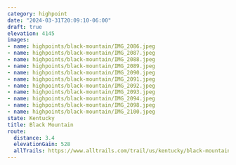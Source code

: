 ```yaml
---
category: highpoint
date: "2024-03-31T20:09:10-06:00"
draft: true
elevation: 4145
images:
- name: highpoints/black-mountain/IMG_2086.jpeg
- name: highpoints/black-mountain/IMG_2087.jpeg
- name: highpoints/black-mountain/IMG_2088.jpeg
- name: highpoints/black-mountain/IMG_2089.jpeg
- name: highpoints/black-mountain/IMG_2090.jpeg
- name: highpoints/black-mountain/IMG_2091.jpeg
- name: highpoints/black-mountain/IMG_2092.jpeg
- name: highpoints/black-mountain/IMG_2093.jpeg
- name: highpoints/black-mountain/IMG_2094.jpeg
- name: highpoints/black-mountain/IMG_2098.jpeg
- name: highpoints/black-mountain/IMG_2100.jpeg
state: Kentucky
title: Black Mountain
route:
  distance: 3.4
  elevationGain: 528
  allTrails: https://www.alltrails.com/trail/us/kentucky/black-mountain-kentucky-highpoint
---
```



